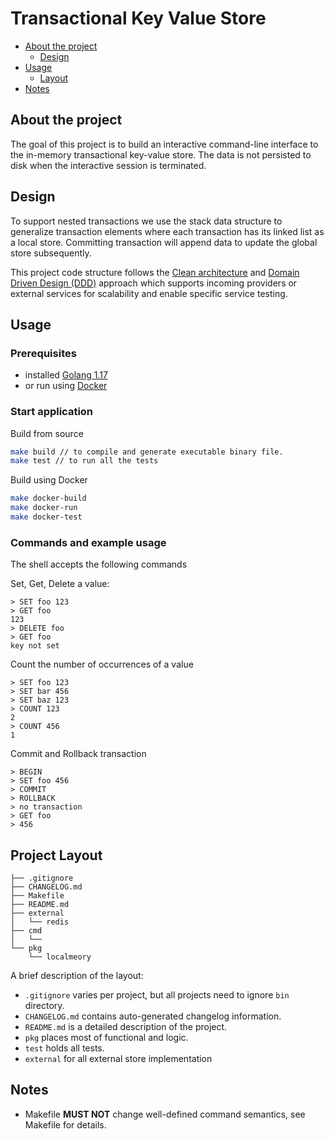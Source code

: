 # Transactional Key Value Store

- [About the project](#about-the-project)
  - [Design](#design)
- [Usage](#usage)
  - [Layout](#layout)
- [Notes](#notes)

## About the project

The goal of this project is to build an interactive command-line interface to the in-memory transactional key-value store. The data is not persisted to disk when the interactive session is terminated.

## Design

To support nested transactions we use the stack data structure to generalize transaction elements where each transaction has its linked list as a local store. Committing transaction will append data to update the global store subsequently.

This project code structure follows the [Clean architecture](https://blog.cleancoder.com/uncle-bob/2012/08/13/the-clean-architecture.html) and [Domain Driven Design (DDD)](https://martinfowler.com/tags/domain%20driven%20design.html) approach which supports incoming providers or external services for scalability and enable specific service testing.

## Usage

### Prerequisites

- installed [Golang 1.17](https://golang.org/)
- or run using [Docker](https://www.docker.com/)

### Start application

Build from source

```sh
make build // to compile and generate executable binary file.
make test // to run all the tests
```

Build using Docker

```sh
make docker-build
make docker-run
make docker-test
```

### Commands and example usage

The shell accepts the following commands

Set, Get, Delete a value:

```
> SET foo 123
> GET foo
123
> DELETE foo
> GET foo
key not set
```

Count the number of occurrences of a value

```
> SET foo 123
> SET bar 456
> SET baz 123
> COUNT 123
2
> COUNT 456
1
```

Commit and Rollback transaction

```
> BEGIN
> SET foo 456
> COMMIT
> ROLLBACK
> no transaction
> GET foo
> 456
```

## Project Layout

```tree
├── .gitignore
├── CHANGELOG.md
├── Makefile
├── README.md
├── external
│   └── redis
├── cmd
│   └── 
└── pkg
    └── localmeory
```

A brief description of the layout:

- `.gitignore` varies per project, but all projects need to ignore `bin` directory.
- `CHANGELOG.md` contains auto-generated changelog information.
- `README.md` is a detailed description of the project.
- `pkg` places most of functional and logic.
- `test` holds all tests.
- `external` for all external store implementation

## Notes

- Makefile **MUST NOT** change well-defined command semantics, see Makefile for details.
